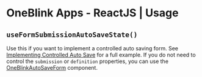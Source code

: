 # OneBlink Apps - ReactJS | Usage

## `useFormSubmissionAutoSaveState()`

Use this if you want to implement a controlled auto saving form. See [Implementing Controlled Auto Save](./faq/how-to-implement-auto-save.md) for a full example. If you do not need to control the `submission` or `definition` properties, you can use the [OneBlinkAutoSaveForm](../OneBlinkAutoSaveForm.md) component.
